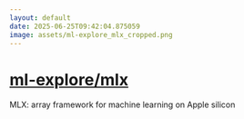 ```yaml
---
layout: default
date: 2025-06-25T09:42:04.875059
image: assets/ml-explore_mlx_cropped.png
---
```


# [ml-explore/mlx](https://github.com/ml-explore/mlx)

MLX: array framework for machine learning on Apple silicon
